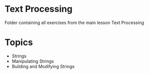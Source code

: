 # Text Processing
Folder containing all exercises from the main lesson Text Processing
# Topics
 - Strings
 - Manipulating Strings
 - Building and Modifying Strings
